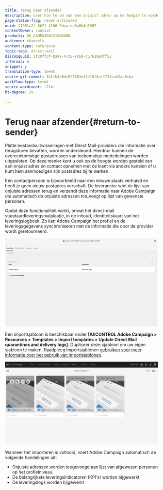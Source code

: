 ```yaml
---
title: Terug naar afzender
description: Leer hoe te om van een onjuist adres op de hoogte te worden gebracht en het van toekomstige mededelingen uit te sluiten.
page-status-flag: never-activated
uuid: 11981c2f-0b7f-4166-9daa-ec6a6b4d5367
contentOwner: sauviat
products: SG_CAMPAIGN/STANDARD
audience: channels
content-type: reference
topic-tags: direct-mail
discoiquuid: 5f20ff3f-8242-4735-8c60-c57610edff52
internal: n
snippet: y
translation-type: tm+mt
source-git-commit: 1b1fb4a0dc0f7881e24e10f8ac171feab2ac8cba
workflow-type: tm+mt
source-wordcount: '214'
ht-degree: 2%

---
```



# Terug naar afzender{#return-to-sender}

Platte bestandsuitwisselingen met Direct Mail-providers die informatie over terugsturen bevatten, worden ondersteund. Hierdoor kunnen de overeenkomstige postadressen van toekomstige mededelingen worden uitgesloten. Op deze manier kunt u ook op de hoogte worden gesteld van een onjuist adres en contact opnemen met de klant via andere kanalen of u kunt hem aanmoedigen zijn postadres bij te werken.

Een contactpersoon is bijvoorbeeld naar een nieuwe plaats verhuisd en heeft je geen nieuw postadres verschaft. De leverancier wint de lijst van onjuiste adressen terug en verzendt deze informatie naar Adobe Campaign die automatisch de onjuiste adressen toe_voegt op lijst van gewenste personen.

Opdat deze functionaliteit werkt, omvat het direct-mail standaardleveringsmalplaatje, in de inhoud, identiteitskaart van het leveringslogboek. Zo kan Adobe Campaign het profiel en de leveringsgegevens synchroniseren met de informatie die door de provider wordt geretourneerd.

![](assets/direct_mail_return_sender_1.png)

Een importsjabloon is beschikbaar onder **[!UICONTROL Adobe Campaign > Resources > Templates > Import templates > Update Direct Mail quarantines and delivery logs]**. Dupliceer deze sjabloon om uw eigen sjabloon te maken. Raadpleeg Importsjablonen [gebruiken voor meer informatie over het gebruik van importsjablonen](../../automating/using/importing-data-with-import-templates.md#setting-up-import-templates).

![](assets/direct_mail_return_sender_2.png)

Wanneer het importeren is voltooid, voert Adobe Campaign automatisch de volgende handelingen uit:

* Onjuiste adressen worden toegevoegd aan lijst van afgewezen personen op het profielniveau
* De belangrijkste leveringsindicatoren (KPI&#39;s) worden bijgewerkt
* De leveringslogs worden bijgewerkt

